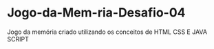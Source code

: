 # Jogo-da-Mem-ria-Desafio-04
Jogo da memória criado utilizando os conceitos de HTML CSS E JAVA SCRIPT
